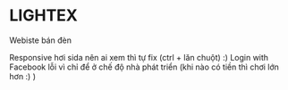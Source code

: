 # LIGHTEX
Webiste bán đèn

Responsive hơi sida nên ai xem thì tự fix (ctrl + lăn chuột) :)
Login with Facebook lỗi vì chỉ để ở chế độ nhà phát triển (khi nào có tiền thì chơi lớn hơn :) )
